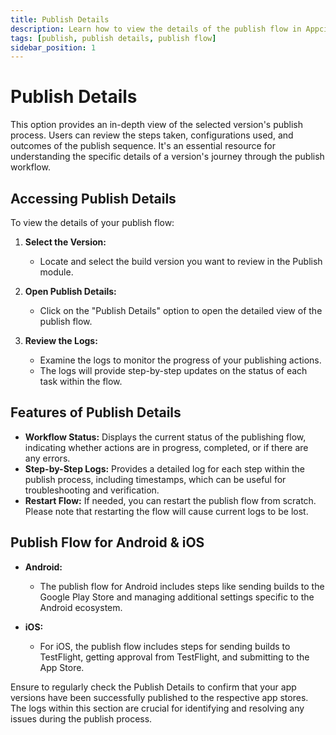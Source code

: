 ```yaml
---
title: Publish Details
description: Learn how to view the details of the publish flow in Appcircle
tags: [publish, publish details, publish flow]
sidebar_position: 1
---
```


# Publish Details

This option provides an in-depth view of the selected version's publish process. Users can review the steps taken, configurations used, and outcomes of the publish sequence. It's an essential resource for understanding the specific details of a version's journey through the publish workflow.

<!--
The "Publish Details" feature in the Publish module provides a comprehensive view of the publish flow for both Android and iOS builds. It is where you can see the progress and logs of your publishing process to different platforms like Google Play Store and TestFlight. -->

## Accessing Publish Details

To view the details of your publish flow:

1. **Select the Version:**

   - Locate and select the build version you want to review in the Publish module.

2. **Open Publish Details:**

   - Click on the "Publish Details" option to open the detailed view of the publish flow.

3. **Review the Logs:**
   - Examine the logs to monitor the progress of your publishing actions.
   - The logs will provide step-by-step updates on the status of each task within the flow.

## Features of Publish Details

- **Workflow Status:** Displays the current status of the publishing flow, indicating whether actions are in progress, completed, or if there are any errors.
- **Step-by-Step Logs:** Provides a detailed log for each step within the publish process, including timestamps, which can be useful for troubleshooting and verification.
- **Restart Flow:** If needed, you can restart the publish flow from scratch. Please note that restarting the flow will cause current logs to be lost.

## Publish Flow for Android & iOS

- **Android:**

  - The publish flow for Android includes steps like sending builds to the Google Play Store and managing additional settings specific to the Android ecosystem.

- **iOS:**
  - For iOS, the publish flow includes steps for sending builds to TestFlight, getting approval from TestFlight, and submitting to the App Store.

Ensure to regularly check the Publish Details to confirm that your app versions have been successfully published to the respective app stores. The logs within this section are crucial for identifying and resolving any issues during the publish process.
